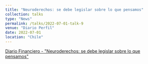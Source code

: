 ```yaml
---
title: "Neuroderechos: se debe legislar sobre lo que pensamos"
collection: talks
type: "News"
permalink: /talks/2022-07-01-talk-9
venue: "Diario Perfil"
date: 2022-07-01
location: "Chile"
---
```


[Diario Financiero - "Neuroderechos: se debe legislar sobre lo que pensamos"](https://www.df.cl/df-lab-opinion-neuroderechos-se-debe-legislar-sobre-lo-que-pensamos)




